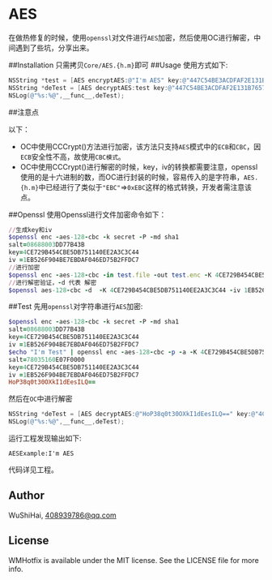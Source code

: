 # AES
在做热修复的时候，使用`openssl`对文件进行`AES`加密，然后使用OC进行解密，中间遇到了些坑，分享出来。

##Installation
只需拷贝`Core/AES.{h.m}`即可
##Usage
使用方式如下:

```objective-c
NSString *test = [AES encryptAES:@"I'm AES" key:@"447C54BE3ACDFAF2E131B7657180D5AA" initialVector:nil keySize:kWMKeySizeAES128];
NSString *deTest = [AES decryptAES:test key:@"447C54BE3ACDFAF2E131B7657180D5AA" initialVector:nil keySize:kWMKeySizeAES128];
NSLog(@"%s:%@",__func__,deTest);
```

##注意点

以下：

- OC中使用CCCrypt()方法进行加密，该方法只支持`AES`模式中的`ECB`和`CBC`，因`ECB`安全性不高，故使用`CBC模式`。
- OC中使用CCCrypt()进行解密的时候，key，iv的转换都需要注意，openssl使用的是十六进制的数，而OC进行封装的时候，容易传入的是字符串，`AES.{h.m}`中已经进行了类似于`"EBC"`=>`0xEBC`这样的格式转换，开发者需注意该点。

##Openssl
使用Openssl进行文件加密命令如下：

```ruby
//生成key和iv
$openssl enc -aes-128-cbc -k secret -P -md sha1
salt=08688003DD77B43B
key=4CE729B454CBE5DB751140EE2A3C3C44
iv =1EB526F904BE7EBDAF046ED75B2FFDC7
//进行加密
$openssl enc -aes-128-cbc -in test.file -out test.enc -K 4CE729B454CBE5DB751140EE2A3C3C44 -iv 1EB526F904BE7EBDAF046ED75B2FFDC7
//进行解密验证，-d 代表 解密
$openssl aes-128-cbc -d  -K 4CE729B454CBE5DB751140EE2A3C3C44 -iv 1EB526F904BE7EBDAF046ED75B2FFDC7 -in test.enc -out test.de
```

<!--
//mark:
1.openssl enc -aes-128-cbc -k secret -P -md sha1
2.openssl enc -aes-128-cbc -in test -out test.enc -K 2C6CFE5129312EF6B4FC599A929528B8 -iv 444082C9CD71BF42A44D00539F9B6D50
3.openssl aes-128-cbc -d  -K 591136F2024CD24D22F5F5BD311EB563 -iv D3887387B83F9BA57242A371E18F8B94 -in /Users/WuShiHai/Desktop/HotFix/patch/resources_6hfjahdsfoih/test.js.aes -out 666ss.js

openssl enc -aes-128-cbc -in test -out test.enc -K 447C54BE3ACDFAF2E131B7657180D5AA -iv B09208ECAA148A5B5A78090946DB2518

openssl enc -aes-128-cbc -in test -K 2C6CFE5129312EF6B4FC599A929528B8 -iv 444082C9CD71BF42A44D00539F9B6D50

echo wushihai | openssl enc -aes-128-cbc -p -K 2C6CFE5129312EF6B4FC599A929528B8 -iv 444082C9CD71BF42A44D00539F9B6D50 | base64

echo wushihai | openssl enc -aes-128-cbc -a -nosalt -pass pass:1 
echo -n wushihai | openssl enc -aes-128-cbc -a -K C81E728D9D4C2F636F067F89CC14862C -iv 65990ABE58735B91B6B8798E8CE45F22 | base64


echo -n wushihai | openssl enc -aes-128-cbc -a -K 447C54BE3ACDFAF2E131B7657180D5AA -iv B09208ECAA148A5B5A78090946DB2518

echo -n wushihai | openssl enc -aes-128-cbc -a -pass pass:1 -p
echo "U2FsdGVkX1+21O5RB08bavFTq7Yq/gChmXrO3f00tvJaT55A5pPvqw0zFVnHSW1o" | openssl enc -d -aes-256-cbc -a -k password
//666
echo -n "TEST1" | openssl enc -aes256 -k FUUU -nosalt -a -p

echo -n "6363898b2e1ad77121b8b95682b4d14c&iv=444082C9CD71BF42A44D00539F9B6D50&key=2C6CFE5129312EF6B4FC599A929528B8&size=128” | openssl rsautl -encrypt -inkey  /Users/WuShiHai/Desktop/HotFix/rsa_private_key.pem  -sign | base64
-->

##Test
先用`openssl`对字符串进行`AES`加密:

```ruby
$openssl enc -aes-128-cbc -k secret -P -md sha1
salt=08688003DD77B43B
key=4CE729B454CBE5DB751140EE2A3C3C44
iv =1EB526F904BE7EBDAF046ED75B2FFDC7
$echo "I'm Test" | openssl enc -aes-128-cbc -p -a -K 4CE729B454CBE5DB751140EE2A3C3C44 -iv 1EB526F904BE7EBDAF046ED75B2FFDC7
salt=78035160E07F0000
key=4CE729B454CBE5DB751140EE2A3C3C44
iv =1EB526F904BE7EBDAF046ED75B2FFDC7
HoP38q0t30OXkI1dEesILQ==
```
然后在`OC`中进行解密

```objective-c
NSString *deTest = [AES decryptAES:@"HoP38q0t30OXkI1dEesILQ==" key:@"4CE729B454CBE5DB751140EE2A3C3C44" initialVector:@"1EB526F904BE7EBDAF046ED75B2FFDC7" keySize:kWMKeySizeAES128];
NSLog(@"%s:%@",__func__,deTest);
```
运行工程发现输出如下:

`AESExample:I'm AES`

代码详见工程。

## Author

WuShiHai, 408939786@qq.com

## License

WMHotfix is available under the MIT license. See the LICENSE file for more info.

